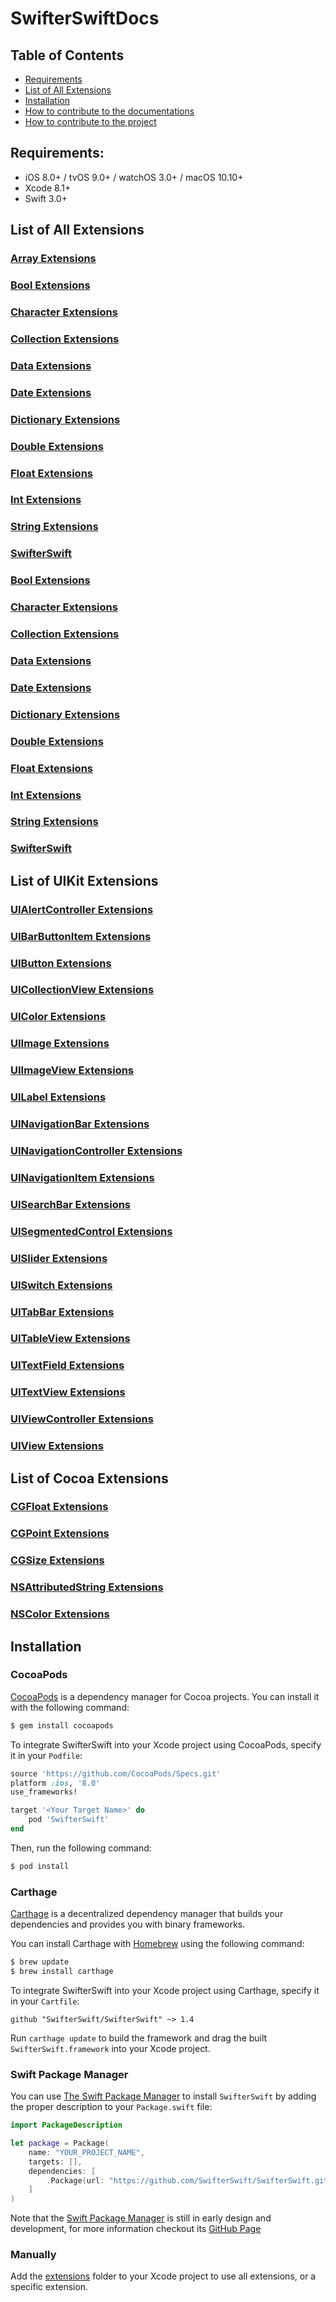# SwifterSwiftDocs

## Table of Contents
- [Requirements](#requirements)
- [List of All Extensions](#list-of-all-extensions)
- [Installation](#installation)
- [How to contribute to the documentations](https://github.com/SwifterSwift/SwifterSwiftDocs/blob/stable/CONTRIBUTING.md)
- [How to contribute to the project](https://github.com/SwifterSwift/SwifterSwift/blob/stable/CONTRIBUTING.md)

## Requirements:
- iOS 8.0+ / tvOS 9.0+ / watchOS 3.0+ / macOS 10.10+
- Xcode 8.1+
- Swift 3.0+

## List of All Extensions

### [Array Extensions](./Docs/ArrayExtensions.md)
### [Bool Extensions](./Docs/BoolExtensions.md)
### [Character Extensions](./Docs/CharacterExtensions.md)
### [Collection Extensions](./Docs/CollectionExtensions.md)
### [Data Extensions](./Docs/DataExtensions.md)
### [Date Extensions](./Docs/DateExtensions.md)
### [Dictionary Extensions](./Docs/DictionaryExtensions.md)
### [Double Extensions](./Docs/DoubleExtensions.md)
### [Float Extensions](./Docs/FloatExtensions.md)
### [Int Extensions](./Docs/IntExtensions.md)
### [String Extensions](./Docs/StringExtensions.md)
### [SwifterSwift](./Docs/SwifterSwift.md)
### [Bool Extensions](./Docs/BoolExtensions.md)
### [Character Extensions](./Docs/CharacterExtensions.md)
### [Collection Extensions](./Docs/CollectionExtensions.md)
### [Data Extensions](./Docs/DataExtensions.md)
### [Date Extensions](./Docs/DateExtensions.md)
### [Dictionary Extensions](./Docs/DictionaryExtensions.md)
### [Double Extensions](./Docs/DoubleExtensions.md)
### [Float Extensions](./Docs/FloatExtensions.md)
### [Int Extensions](./Docs/IntExtensions.md)
### [String Extensions](./Docs/StringExtensions.md)
### [SwifterSwift](./Docs/SwifterSwift.md)


## List of UIKit Extensions

### [UIAlertController Extensions](./Docs/UIKit/UIAlertControllerExtensions.md)
### [UIBarButtonItem Extensions](./Docs/UIKit/UIBarButtonItemExtensions.md)
### [UIButton Extensions](./Docs/UIKit/UIButtonExtensions.md)
### [UICollectionView Extensions](./Docs/UIKit/UICollectionViewExtensions.md)
### [UIColor Extensions](./Docs/UIKit/UIColorExtensions.md)
### [UIImage Extensions](./Docs/UIKit/UIImageExtensions.md)
### [UIImageView Extensions](./Docs/UIKit/UIImageViewExtensions.md)
### [UILabel Extensions](./Docs/UIKit/UILabelExtensions.md)
### [UINavigationBar Extensions](./Docs/UIKit/UINavigationBarExtensions.md)
### [UINavigationController Extensions](./Docs/UIKit/UINavigationControllerExtensions.md)
### [UINavigationItem Extensions](./Docs/UIKit/UINavigationItemExtensions.md)
### [UISearchBar Extensions](./Docs/UIKit/UISearchBarExtensions.md)
### [UISegmentedControl Extensions](./Docs/UIKit/UISegmentedControlExtensions.md)
### [UISlider Extensions](./Docs/UIKit/UISliderExtensions.md)
### [UISwitch Extensions](./Docs/UIKit/UISwitchExtensions.md)
### [UITabBar Extensions](./Docs/UIKit/UITabBarExtensions.md)
### [UITableView Extensions](./Docs/UIKit/UITableViewExtensions.md)
### [UITextField Extensions](./Docs/UIKit/UITextFieldExtensions.md)
### [UITextView Extensions](./Docs/UIKit/UITextViewExtensions.md)
### [UIViewController Extensions](./Docs/UIKit/UIViewControllerExtensions.md)
### [UIView Extensions](./Docs/UIKit/UIViewExtensions.md)


## List of Cocoa Extensions

### [CGFloat Extensions](./Docs/Cocoa/CGFloatExtensions.md)
### [CGPoint Extensions](./Docs/Cocoa/CGPointExtensions.md)
### [CGSize Extensions](./Docs/Cocoa/CGSizeExtensions.md)
### [NSAttributedString Extensions](./Docs/Cocoa/NSAttributedStringExtensions.md)
### [NSColor Extensions](./Docs/Cocoa/NSColorExtensions.md)


## Installation

### CocoaPods

[CocoaPods](http://cocoapods.org) is a dependency manager for Cocoa projects. You can install it with the following command:

```bash
$ gem install cocoapods
```

To integrate SwifterSwift into your Xcode project using CocoaPods, specify it in your `Podfile`:

```ruby
source 'https://github.com/CocoaPods/Specs.git'
platform :ios, '8.0'
use_frameworks!

target '<Your Target Name>' do
    pod 'SwifterSwift'
end
```

Then, run the following command:

```bash
$ pod install
```


### Carthage

[Carthage](https://github.com/Carthage/Carthage) is a decentralized dependency manager that builds your dependencies and provides you with binary frameworks.

You can install Carthage with [Homebrew](http://brew.sh/) using the following command:

```bash
$ brew update
$ brew install carthage
```

To integrate SwifterSwift into your Xcode project using Carthage, specify it in your `Cartfile`:

```ogdl
github "SwifterSwift/SwifterSwift" ~> 1.4
```

Run `carthage update` to build the framework and drag the built `SwifterSwift.framework` into your Xcode project.



### Swift Package Manager

You can use [The Swift Package Manager](https://swift.org/package-manager) to install `SwifterSwift` by adding the proper description to your `Package.swift` file:

```swift
import PackageDescription

let package = Package(
    name: "YOUR_PROJECT_NAME",
    targets: [],
    dependencies: [
        .Package(url: "https://github.com/SwifterSwift/SwifterSwift.git", majorVersion: 1),
    ]
)
```

Note that the [Swift Package Manager](https://swift.org/package-manager) is still in early design and development, for more information checkout its [GitHub Page](https://github.com/apple/swift-package-manager)



### Manually

Add the [extensions](https://github.com/SwifterSwift/SwifterSwift/tree/stable/Source) folder to your Xcode project to use all extensions, or a specific extension.
